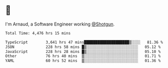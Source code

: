 # 👋

I'm Arnaud, a Software Engineer working [@Shotgun](https://shotgun.live).

<!--START_SECTION:waka-->

```txt
Total Time: 4,476 hrs 15 mins

TypeScript        3,641 hrs 47 mins████████████████████▒░░░░   81.36 %
JSON              228 hrs 58 mins █▒░░░░░░░░░░░░░░░░░░░░░░░   05.12 %
JavaScript        228 hrs 28 mins █▒░░░░░░░░░░░░░░░░░░░░░░░   05.10 %
Other             76 hrs 40 mins  ▒░░░░░░░░░░░░░░░░░░░░░░░░   01.71 %
YAML              60 hrs 52 mins  ▒░░░░░░░░░░░░░░░░░░░░░░░░   01.36 %
```

<!--END_SECTION:waka-->
